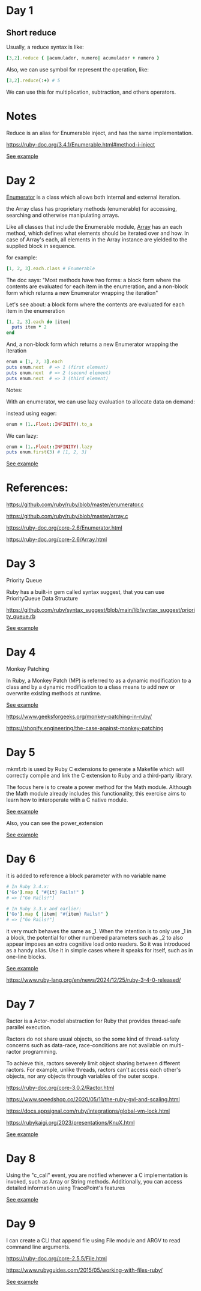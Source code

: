 # Day 1

## Short reduce

Usually, a reduce syntax is like:

```ruby
[3,2].reduce { |acumulador, numero| acumulador + numero }
```

Also, we can use symbol for represent the operation, like:

```ruby
[3,2].reduce(:+) # 5
```

We can use this for multiplication, subtraction, and others operators.

# Notes

Reduce is an alias for Enumerable inject, and has the same implementation.

https://ruby-doc.org/3.4.1/Enumerable.html#method-i-inject

[See example](./day_1.rb)


# Day 2

[Enumerator](https://ruby-doc.org/core-2.6/Enumerator.html) is a class which allows both internal and external iteration.

the Array class has proprietary methods (enumerable) for accessing, searching and otherwise manipulating arrays.

Like all classes that include the Enumerable module, [Array](https://ruby-doc.org/core-2.6/Array.html) has an each method, which defines what elements should be iterated over and how. In case of Array's each, all elements in the Array instance are yielded to the supplied block in sequence.

for example:

```ruby
[1, 2, 3].each.class # Enumerable 
```

The doc says: "Most methods have two forms: a block form where the contents are evaluated for each item in the enumeration, and a non-block form which returns a new Enumerator wrapping the iteration"

Let's see about: a block form where the contents are evaluated for each item in the enumeration

```ruby
[1, 2, 3].each do |item|
  puts item * 2
end
```

And, a non-block form which returns a new Enumerator wrapping the iteration

```ruby
enum = [1, 2, 3].each
puts enum.next  # => 1 (first element)
puts enum.next  # => 2 (second element)
puts enum.next  # => 3 (third element)
```

Notes:

With an enumerator, we can use lazy evaluation to allocate data on demand:

instead using eager:
```ruby
enum = (1..Float::INFINITY).to_a
```
We can lazy:

```ruby
enum = (1..Float::INFINITY).lazy
puts enum.first(3) # [1, 2, 3]
```

[See example](./day_2.rb)

# References:

https://github.com/ruby/ruby/blob/master/enumerator.c

https://github.com/ruby/ruby/blob/master/array.c

https://ruby-doc.org/core-2.6/Enumerator.html

https://ruby-doc.org/core-2.6/Array.html


# Day 3

Priority Queue

Ruby has a built-in gem called syntax suggest, that you can use PriorityQueue Data Structure

https://github.com/ruby/syntax_suggest/blob/main/lib/syntax_suggest/priority_queue.rb

[See example](./day_3.rb)

# Day 4

Monkey Patching

In Ruby, a Monkey Patch (MP) is referred to as a dynamic modification to a class and by a dynamic modification to a class means to add new or overwrite existing methods at runtime.

[See example](./day_4.rb)

https://www.geeksforgeeks.org/monkey-patching-in-ruby/

https://shopify.engineering/the-case-against-monkey-patching

# Day 5

mkmf.rb is used by Ruby C extensions to generate a Makefile which will correctly compile and link the C extension to Ruby and a third-party library.

The focus here is to create a power method for the Math module. Although the Math module already includes this functionality, this exercise aims to learn how to interoperate with a C native module.

[See example](./day_5.rb)

Also, you can see the power_extension

[See example](./power_extension/power_extension.c)

# Day 6

it is added to reference a block parameter with no variable name

```ruby
# In Ruby 3.4.x:
['Go'].map { "#{it} Rails!" }
# => ["Go Rails!"]

# In Ruby 3.3.x and earlier:
['Go'].map { |item| "#{item} Rails!" }
# => ["Go Rails!"]
```

it very much behaves the same as _1. When the intention is to only use _1 in a block, the potential for other numbered parameters such as _2 to also appear imposes an extra cognitive load onto readers. So it was introduced as a handy alias. Use it in simple cases where it speaks for itself, such as in one-line blocks.

[See example](./day_6.rb)

https://www.ruby-lang.org/en/news/2024/12/25/ruby-3-4-0-released/

# Day 7

Ractor is a Actor-model abstraction for Ruby that provides thread-safe parallel execution.

Ractors do not share usual objects, so the some kind of thread-safety concerns such as data-race, race-conditions are not available on multi-ractor programming.

To achieve this, ractors severely limit object sharing between different ractors. For example, unlike threads, ractors can't access each other's objects, nor any objects through variables of the outer scope.

https://ruby-doc.org/core-3.0.2/Ractor.html

https://www.speedshop.co/2020/05/11/the-ruby-gvl-and-scaling.html

https://docs.appsignal.com/ruby/integrations/global-vm-lock.html

https://rubykaigi.org/2023/presentations/KnuX.html


[See example](./day_7.rb)

# Day 8

Using the "c_call" event, you are notified whenever a C implementation is invoked, such as Array or String methods. Additionally, you can access detailed information using TracePoint's features

[See example](./day_8.rb)

# Day 9

I can create a CLI that append file using File module and ARGV to read command line arguments.

https://ruby-doc.org/core-2.5.5/File.html

https://www.rubyguides.com/2015/05/working-with-files-ruby/

[See example](./day_9.rb)
